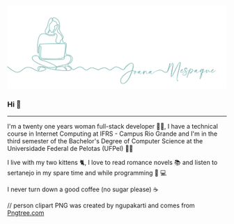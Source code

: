 ![header github](https://github.com/joanamespaque/joanamesapque/blob/main/images/header.png)  


### Hi :call_me_hand:

---
I'm a twenty one years woman full-stack developer :woman_technologist:, I have a technical course in Internet Computing at IFRS - Campus Rio Grande and I'm in the third semester of the Bachelor's Degree of Computer Science at the Universidade Federal de Pelotas (UFPel) :woman_student:

I live with my two kittens :cat2:, I love to read romance novels :books: and listen to sertanejo in my spare time and while programming :cowboy_hat_face: :computer:

I never turn down a good coffee (no sugar please) :coffee:

// person clipart PNG was created by ngupakarti and comes from <a href="https://en.pngtree.com">Pngtree.com</a>
